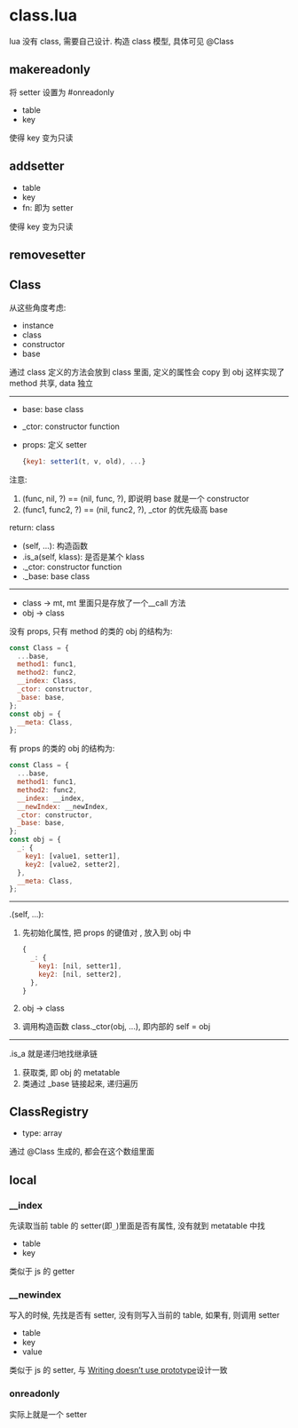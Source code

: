 # class.lua

lua 没有 class, 需要自己设计. 构造 class 模型, 具体可见 @Class

## makereadonly

将 setter 设置为 #onreadonly

<docs-expose>

- table
- key

使得 key 变为只读

</docs-expose>

## addsetter

<docs-expose>

- table
- key
- fn: 即为 setter

使得 key 变为只读

</docs-expose>

## removesetter

## Class

从这些角度考虑:

- instance
- class
- constructor
- base

通过 class 定义的方法会放到 class 里面, 定义的属性会 copy 到 obj 这样实现了 method 共享, data 独立

---

<docs-expose>

- base: base class
- \_ctor: constructor function
- props: 定义 setter

  ```js
  {key1: setter1(t, v, old), ...}
  ```

注意:

1. (func, nil, ?) == (nil, func, ?), 即说明 base 就是一个 constructor
2. (func1, func2, ?) == (nil, func2, ?), \_ctor 的优先级高 base

return: class

- (self, ...): 构造函数
- .is_a(self, klass): 是否是某个 klass
- .\_ctor: constructor function
- .\_base: base class

</docs-expose>

---

- class -> mt, mt 里面只是存放了一个\_\_call 方法
- obj -> class

没有 props, 只有 method 的类的 obj 的结构为:

```js
const Class = {
  ...base,
  method1: func1,
  method2: func2,
  __index: Class,
  _ctor: constructor,
  _base: base,
};
const obj = {
  __meta: Class,
};
```

有 props 的类的 obj 的结构为:

```js
const Class = {
  ...base,
  method1: func1,
  method2: func2,
  __index: __index,
  __newIndex: __newIndex,
  _ctor: constructor,
  _base: base,
};
const obj = {
  _: {
    key1: [value1, setter1],
    key2: [value2, setter2],
  },
  __meta: Class,
};
```

---

.(self, ...):

1. 先初始化属性, 把 props 的键值对 , 放入到 obj 中

   ```js
   {
     _: {
       key1: [nil, setter1],
       key2: [nil, setter2],
     },
   }
   ```

2. obj -> class
3. 调用构造函数 class.\_ctor(obj, ...), 即内部的 self = obj

---

.is_a 就是递归地找继承链

1. 获取类, 即 obj 的 metatable
2. 类通过 \_base 链接起来, 递归遍历

## ClassRegistry

<docs-expose>

- type: array

通过 @Class 生成的, 都会在这个数组里面

</docs-expose>

## local

### \_\_index

先读取当前 table 的 setter(即`_`)里面是否有属性, 没有就到 metatable 中找

<docs-expose>

- table
- key

类似于 js 的 getter

</docs-expose>

### \_\_newindex

写入的时候, 先找是否有 setter, 没有则写入当前的 table, 如果有, 则调用 setter

<docs-expose>

- table
- key
- value

类似于 js 的 setter, 与 [Writing doesn’t use prototype](https://javascript.info/prototype-inheritance#writing-doesn-t-use-prototype)设计一致

</docs-expose>

### onreadonly

<docs-expose>

实际上就是一个 setter

</docs-expose>

